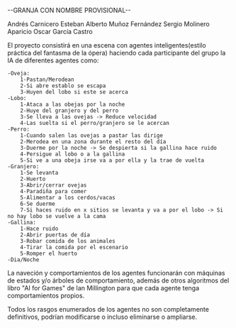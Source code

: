 --GRANJA CON NOMBRE PROVISIONAL--

Andrés Carnicero Esteban
Alberto Muñoz Fernández
Sergio Molinero Aparicio
Oscar García Castro

El proyecto consistirá en una escena con agentes inteligentes(estilo práctica del fantasma de la ópera) haciendo cada
participante del grupo la IA de diferentes agentes como:
    
    -Oveja:
        1-Pastan/Merodean
        2-Si abre establo se escapa
        3-Huyen del lobo si este se acerca
    -Lobo:
        1-Ataca a las obejas por la noche
        2-Huye del granjero y del perro
        3-Se lleva a las ovejas -> Reduce velocidad
        4-Las suelta si el perro/granjero se le acercan
    -Perro:
        1-Cuando salen las ovejas a pastar las dirige
        2-Merodea en una zona durante el resto del día
        3-Duerme por la noche -> Se despierta si la gallina hace ruido
        4-Persigue al lobo o a la gallina
        5-Si ve a una obeja irse va a por ella y la trae de vuelta
    -Granjero:
        1-Se levanta
        2-Huerto
        3-Abrir/cerrar ovejas
        4-Paradiña para comer
        5-Alimentar a los cerdos/vacas
        6-Se duerme
        7-Si haces ruido en x sitios se levanta y va a por el lobo -> Si no hay lobo se vuelve a la cama
    -Gallina:
        1-Hace ruido
        2-Abrir puertas de día
        3-Robar comida de los animales
        4-Tirar la comida por el escenario
        5-Romper el huerto
    -Dia/Noche

La naveción y comportamientos de los agentes funcionarán con máquinas de estados y/o árboles de comportamiento, además 
de otros algoritmos del libro "AI for Games" de Ian Millington para que cada agente tenga comportamientos propios.

Todos los rasgos enumerados de los agentes no son completamente definitivos, podrían modificarse o incluso eliminarse
o ampliarse.